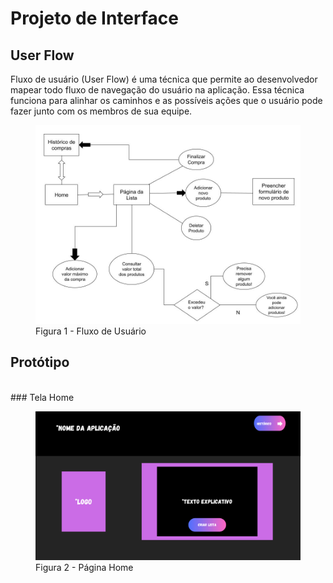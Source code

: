 
# Projeto de Interface

## User Flow

Fluxo de usuário (User Flow) é uma técnica que permite ao desenvolvedor mapear todo fluxo de navegação do usuário na aplicação. Essa técnica funciona para alinhar os caminhos e as possíveis ações que o usuário pode fazer junto com os membros de sua equipe.

<figure> 
  <img src="/documentos/img/FluxoUser.jpg"
    <figcaption>Figura 1 - Fluxo de Usuário</figcaption>
</figure> 

## Protótipo
<br/>
### Tela Home
<br/>
<figure> 
  <img src="/documentos/img/Home.png"
    <figcaption>Figura 2 - Página Home </figcaption>
</figure> 
 



